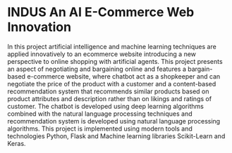 # INDUS An AI E-Commerce Web Innovation
 In this project artificial intelligence and machine learning techniques are applied innovatively to an ecommerce website introducing a new perspective to online shopping with artificial agents. This project presents an aspect of negotiating and bargaining online and features a bargain-based e-commerce website, where chatbot act as a shopkeeper and can negotiate the price of the product with a customer and a content-based recommendation system that recommends similar products based on product attributes and description rather than on likings and ratings of customer. The chatbot is developed using deep learning algorithms combined with the natural language processing techniques and recommendation system is developed using natural language processing algorithms. This project is implemented using modern tools and technologies Python, Flask and Machine learning libraries Scikit-Learn and Keras. 
